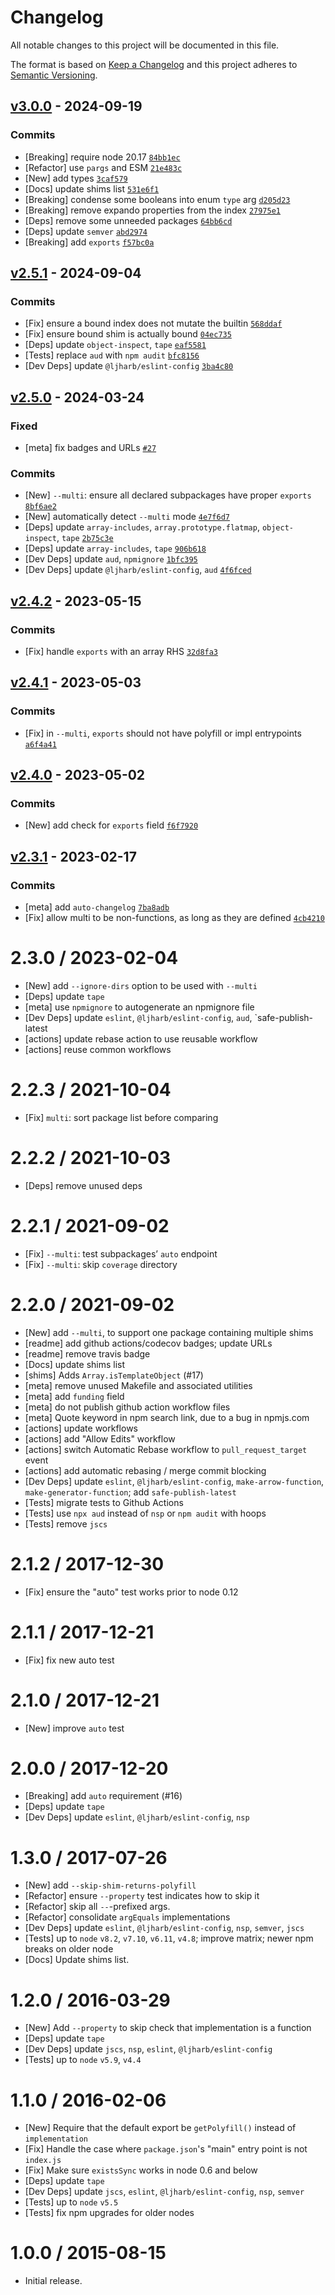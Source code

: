 # Changelog

All notable changes to this project will be documented in this file.

The format is based on [Keep a Changelog](https://keepachangelog.com/en/1.0.0/)
and this project adheres to [Semantic Versioning](https://semver.org/spec/v2.0.0.html).

## [v3.0.0](https://github.com/es-shims/es-shim-api/compare/v2.5.1...v3.0.0) - 2024-09-19

### Commits

- [Breaking] require node 20.17 [`84bb1ec`](https://github.com/es-shims/es-shim-api/commit/84bb1ec39e3231f6430a778b9155c67a362f1141)
- [Refactor] use `pargs` and ESM [`21e483c`](https://github.com/es-shims/es-shim-api/commit/21e483cf99f8da0f818f2953b496ecef8a9562c3)
- [New] add types [`3caf579`](https://github.com/es-shims/es-shim-api/commit/3caf579f4445723fd18c9b6f54f8f54c5910653e)
- [Docs] update shims list [`531e6f1`](https://github.com/es-shims/es-shim-api/commit/531e6f19b7778a6a240f0d8f1c70fcb44345eb13)
- [Breaking] condense some booleans into enum `type` arg [`d205d23`](https://github.com/es-shims/es-shim-api/commit/d205d23b982292d1de7a78d9cbcddd085289533d)
- [Breaking] remove expando properties from the index [`27975e1`](https://github.com/es-shims/es-shim-api/commit/27975e1be92e0f0ea70b05f255ce973899a2349c)
- [Deps] remove some unneeded packages [`64bb6cd`](https://github.com/es-shims/es-shim-api/commit/64bb6cdc05318155960a8fae698a85d49c2c957c)
- [Deps] update `semver` [`abd2974`](https://github.com/es-shims/es-shim-api/commit/abd2974ad15009e6265581a9fb67003a2fe42485)
- [Breaking] add `exports` [`f57bc0a`](https://github.com/es-shims/es-shim-api/commit/f57bc0a13ae8ff4ab34ef3a38f29e0ee5300c3eb)

## [v2.5.1](https://github.com/es-shims/es-shim-api/compare/v2.5.0...v2.5.1) - 2024-09-04

### Commits

- [Fix] ensure a bound index does not mutate the builtin [`568ddaf`](https://github.com/es-shims/es-shim-api/commit/568ddafdc41db47d6af45f612d062afd65ff6c96)
- [Fix] ensure bound shim is actually bound [`04ec735`](https://github.com/es-shims/es-shim-api/commit/04ec735db2d72fbf01fce9ebb00ac1de0c23f26f)
- [Deps] update `object-inspect`, `tape` [`eaf5581`](https://github.com/es-shims/es-shim-api/commit/eaf5581aed75be6bc7d400a08d4c5ad56f018555)
- [Tests] replace `aud` with `npm audit` [`bfc8156`](https://github.com/es-shims/es-shim-api/commit/bfc815654056cda075af18bb6ede688e96c38dbb)
- [Dev Deps] update `@ljharb/eslint-config` [`3ba4c80`](https://github.com/es-shims/es-shim-api/commit/3ba4c80ed850413af33a07870568597592617c03)

## [v2.5.0](https://github.com/es-shims/es-shim-api/compare/v2.4.2...v2.5.0) - 2024-03-24

### Fixed

- [meta] fix badges and URLs [`#27`](https://github.com/es-shims/es-shim-api/issues/27)

### Commits

- [New] `--multi`: ensure all declared subpackages have proper `exports` [`8bf6ae2`](https://github.com/es-shims/es-shim-api/commit/8bf6ae28d6353c1db524394578b4b9990f144895)
- [New] automatically detect `--multi` mode [`4e7f6d7`](https://github.com/es-shims/es-shim-api/commit/4e7f6d7ed5730e04051583b7e08285e3af49a4d8)
- [Deps] update `array-includes`, `array.prototype.flatmap`, `object-inspect`, `tape` [`2b75c3e`](https://github.com/es-shims/es-shim-api/commit/2b75c3eddc239c3f74c12c7e460541df0d9a85e3)
- [Deps] update `array-includes`, `tape` [`906b618`](https://github.com/es-shims/es-shim-api/commit/906b6184f9cec05b887494946005e66a0fd0e518)
- [Dev Deps] update `aud`, `npmignore` [`1bfc395`](https://github.com/es-shims/es-shim-api/commit/1bfc395a35ef73b17ffd4fa4cc11f2bcebd799a5)
- [Dev Deps] update `@ljharb/eslint-config`, `aud` [`4f6fced`](https://github.com/es-shims/es-shim-api/commit/4f6fcedc032bc749375c9c03ce1c9916dab713c9)

## [v2.4.2](https://github.com/es-shims/es-shim-api/compare/v2.4.1...v2.4.2) - 2023-05-15

### Commits

- [Fix] handle `exports` with an array RHS [`32d8fa3`](https://github.com/es-shims/es-shim-api/commit/32d8fa35f96bd724c3866e7eb7bc237af8536213)

## [v2.4.1](https://github.com/es-shims/es-shim-api/compare/v2.4.0...v2.4.1) - 2023-05-03

### Commits

- [Fix] in `--multi`, `exports` should not have polyfill or impl entrypoints [`a6f4a41`](https://github.com/es-shims/es-shim-api/commit/a6f4a41d743d4d4dc238cf2e5cd9e7ea1787287b)

## [v2.4.0](https://github.com/es-shims/es-shim-api/compare/v2.3.1...v2.4.0) - 2023-05-02

### Commits

- [New] add check for `exports` field [`f6f7920`](https://github.com/es-shims/es-shim-api/commit/f6f79200d691b2902bcc62a8c331e5e336a0f4ca)

## [v2.3.1](https://github.com/es-shims/es-shim-api/compare/v2.3.0...v2.3.1) - 2023-02-17

### Commits

- [meta] add `auto-changelog` [`7ba8adb`](https://github.com/es-shims/es-shim-api/commit/7ba8adb08399c225cd069c094c0cf2d45170ce3d)
- [Fix] allow multi to be non-functions, as long as they are defined [`4cb4210`](https://github.com/es-shims/es-shim-api/commit/4cb421009ffb3b1adf3f7a544ca867662fa8f41c)

<!-- auto-changelog-above -->

2.3.0 / 2023-02-04
==================
  * [New] add `--ignore-dirs` option to be used with `--multi`
  * [Deps] update `tape`
  * [meta] use `npmignore` to autogenerate an npmignore file
  * [Dev Deps] update `eslint`, `@ljharb/eslint-config`, `aud`, `safe-publish-latest
  * [actions] update rebase action to use reusable workflow
  * [actions] reuse common workflows

2.2.3 / 2021-10-04
==================
  * [Fix] `multi`: sort package list before comparing

2.2.2 / 2021-10-03
==================
  * [Deps] remove unused deps

2.2.1 / 2021-09-02
==================
  * [Fix] `--multi`: test subpackages’ `auto` endpoint
  * [Fix] `--multi`: skip `coverage` directory

2.2.0 / 2021-09-02
==================
  * [New] add `--multi`, to support one package containing multiple shims
  * [readme] add github actions/codecov badges; update URLs
  * [readme] remove travis badge
  * [Docs] update shims list
  * [shims] Adds `Array.isTemplateObject` (#17)
  * [meta] remove unused Makefile and associated utilities
  * [meta] add `funding` field
  * [meta] do not publish github action workflow files
  * [meta] Quote keyword in npm search link, due to a bug in npmjs.com
  * [actions] update workflows
  * [actions] add "Allow Edits" workflow
  * [actions] switch Automatic Rebase workflow to `pull_request_target` event
  * [actions] add automatic rebasing / merge commit blocking
  * [Dev Deps] update `eslint`, `@ljharb/eslint-config`, `make-arrow-function`, `make-generator-function`; add `safe-publish-latest`
  * [Tests] migrate tests to Github Actions
  * [Tests] use `npx aud` instead of `nsp` or `npm audit` with hoops
  * [Tests] remove `jscs`

2.1.2 / 2017-12-30
==================
  * [Fix] ensure the "auto" test works prior to node 0.12

2.1.1 / 2017-12-21
==================
  * [Fix] fix new auto test

2.1.0 / 2017-12-21
==================
  * [New] improve `auto` test

2.0.0 / 2017-12-20
==================
  * [Breaking] add `auto` requirement (#16)
  * [Deps] update `tape`
  * [Dev Deps] update `eslint`, `@ljharb/eslint-config`, `nsp`

1.3.0 / 2017-07-26
==================
  * [New] add `--skip-shim-returns-polyfill`
  * [Refactor] ensure `--property` test indicates how to skip it
  * [Refactor] skip all `--`-prefixed args.
  * [Refactor] consolidate `argEquals` implementations
  * [Dev Deps] update `eslint`, `@ljharb/eslint-config`, `nsp`, `semver`, `jscs`
  * [Tests] up to `node` `v8.2`, `v7.10`, `v6.11`, `v4.8`; improve matrix; newer npm breaks on older node
  * [Docs] Update shims list.

1.2.0 / 2016-03-29
==================
  * [New] Add `--property` to skip check that implementation is a function
  * [Deps] update `tape`
  * [Dev Deps] update `jscs`, `nsp`, `eslint`, `@ljharb/eslint-config`
  * [Tests] up to `node` `v5.9`, `v4.4`

1.1.0 / 2016-02-06
==================
  * [New] Require that the default export be `getPolyfill()` instead of `implementation`
  * [Fix] Handle the case where `package.json`'s "main" entry point is not `index.js`
  * [Fix] Make sure `existsSync` works in node 0.6 and below
  * [Deps] update `tape`
  * [Dev Deps] update `jscs`, `eslint`, `@ljharb/eslint-config`, `nsp`, `semver`
  * [Tests] up to `node` `v5.5`
  * [Tests] fix npm upgrades for older nodes

1.0.0 / 2015-08-15
==================
  * Initial release.
